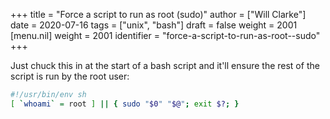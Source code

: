 +++
title = "Force a script to run as root (sudo)"
author = ["Will Clarke"]
date = 2020-07-16
tags = ["unix", "bash"]
draft = false
weight = 2001
[menu.nil]
  weight = 2001
  identifier = "force-a-script-to-run-as-root--sudo"
+++

Just chuck this in at the start of a bash script and it'll ensure the rest of the script is run by the root user:

```sh
#!/usr/bin/env sh
[ `whoami` = root ] || { sudo "$0" "$@"; exit $?; }
```
